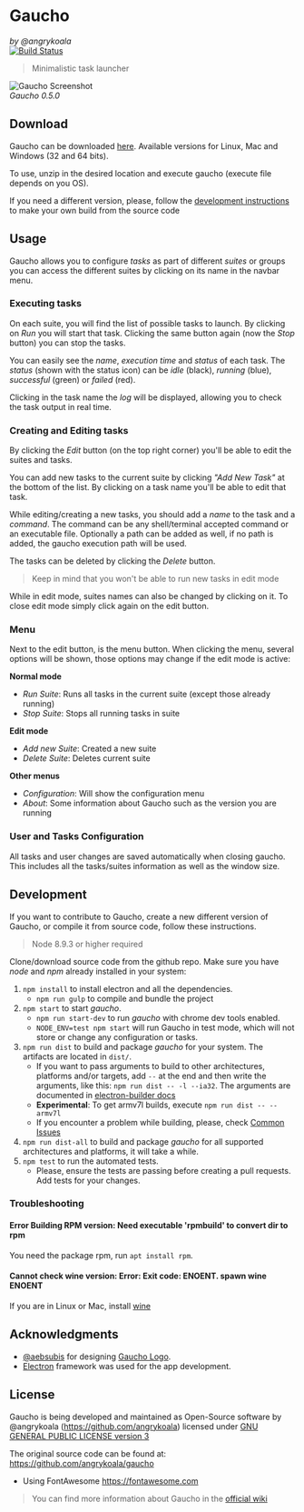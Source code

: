 Gaucho
======
_by @angrykoala_    
[![Build Status](https://travis-ci.org/angrykoala/gaucho.svg?branch=master)](https://travis-ci.org/angrykoala/gaucho)

> Minimalistic task launcher

![Gaucho Screenshot](https://angrykoala.github.io/gaucho/images/gaucho_preview.png)   
_Gaucho 0.5.0_

## Download

Gaucho can be downloaded [here](https://github.com/angrykoala/gaucho/releases).
Available versions for Linux, Mac and Windows (32 and 64 bits).

To use, unzip in the desired location and execute gaucho (execute file depends on you OS).

If you need a different version, please, follow the [development instructions](#development) to make your own build from the source code

## Usage
Gaucho allows you to configure _tasks_ as part of different _suites_ or groups you can access the different suites by clicking on its name in the navbar menu.

### Executing tasks
On each suite, you will find the list of possible tasks to launch. By clicking on _Run_ you will start that task. Clicking the same button again (now the _Stop_ button) you can stop the tasks.

You can easily see the _name_, _execution time_ and _status_ of each task. The _status_ (shown with the status icon) can be _idle_ (black), _running_ (blue), _successful_ (green) or _failed_ (red).

Clicking in the task name the _log_ will be displayed, allowing you to check the task output in real time.

### Creating and Editing tasks
By clicking the _Edit_ button (on the top right corner) you'll be able to edit the suites and tasks.

You can add new tasks to the current suite by clicking _"Add New Task"_ at the bottom of the list. By clicking on a task name you'll be able to edit that task.

While editing/creating a new tasks, you should add a _name_ to the task and a _command_. The command can be any shell/terminal accepted command or an executable file. Optionally a path can be added as well, if no path is added, the gaucho execution path will be used.

The tasks can be deleted by clicking the _Delete_ button.

> Keep in mind that you won't be able to run new tasks in edit mode

While in edit mode, suites names can also be changed by clicking on it. To close edit mode simply click again on the edit button.

### Menu
Next to the edit button, is the menu button. When clicking the menu, several options will be shown, those options may change if the edit mode is active:

**Normal mode**   
* _Run Suite_: Runs all tasks in the current suite (except those already running)
* _Stop Suite_: Stops all running tasks in suite

**Edit mode**  
* _Add new Suite_: Created a new suite
* _Delete Suite_: Deletes current suite

**Other menus**
* _Configuration_: Will show the configuration menu
* _About_: Some information about Gaucho such as the version you are running

### User and Tasks Configuration
All tasks and user changes are saved automatically when closing gaucho. This includes all the tasks/suites information as well as the window size.


## Development
If you want to contribute to Gaucho, create a new different version of Gaucho, or compile it from source code, follow these instructions.

> Node 8.9.3 or higher required

Clone/download source code from the github repo. Make sure you have _node_ and _npm_ already installed in your system:

1. `npm install` to install electron and all the dependencies.
    * `npm run gulp` to compile and bundle the project
2. `npm start` to start _gaucho_.
    * `npm run start-dev` to run _gaucho_ with chrome dev tools enabled.
    * `NODE_ENV=test npm start` will run Gaucho in test mode, which will not store or change any configuration or tasks.
3. `npm run dist` to build and package _gaucho_ for your system. The artifacts are located in `dist/`.
    * If you want to pass arguments to build to other architectures, platforms and/or targets, add `--` at the end and then write the arguments, like this: `npm run dist -- -l --ia32`. The arguments are documented in [electron-builder docs](https://www.electron.build/cli)
    * **Experimental**: To get armv7l builds, execute `npm run dist -- --armv7l`
    * If you encounter a problem while building, please, check [Common Issues](https://github.com/angrykoala/gaucho/wiki/Common-Issues)
4. `npm run dist-all` to build and package _gaucho_ for all supported architectures and platforms, it will take a while.
5. `npm test` to run the automated tests.
    * Please, ensure the tests are passing before creating a pull requests. Add tests for your changes.

### Troubleshooting

#### Error Building RPM version: Need executable 'rpmbuild' to convert dir to rpm
You need the package rpm, run `apt install rpm`.

#### Cannot check wine version: Error: Exit code: ENOENT. spawn wine ENOENT
If you are in Linux or Mac, install [wine](https://www.winehq.org/)

## Acknowledgments

* [@aebsubis](https://github.com/aebsubis) for designing [Gaucho Logo](https://github.com/angrykoala/gaucho/blob/master/resources/logos/gaucho_logo.png).
* [Electron](https://electron.atom.io)  framework was used for the app development.


## License
Gaucho is being developed and maintained as Open-Source software by @angrykoala (https://github.com/angrykoala) licensed under [GNU GENERAL PUBLIC LICENSE version 3](https://github.com/angrykoala/gaucho/blob/master/LICENSE)

The original source code can be found at: <https://github.com/angrykoala/gaucho>

* Using FontAwesome <https://fontawesome.com>

> You can find more information about Gaucho in the [official wiki](https://github.com/angrykoala/gaucho/wiki)
